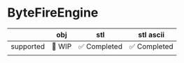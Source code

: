 # ByteFireEngine
 

|           | obj               | stl                | stl ascii          | 
|-----------|-------------------|--------------------|--------------------|
| supported | 🚧 WIP            | ✅ Completed      | ✅ Completed       |
|           |                   |                    |                    |
